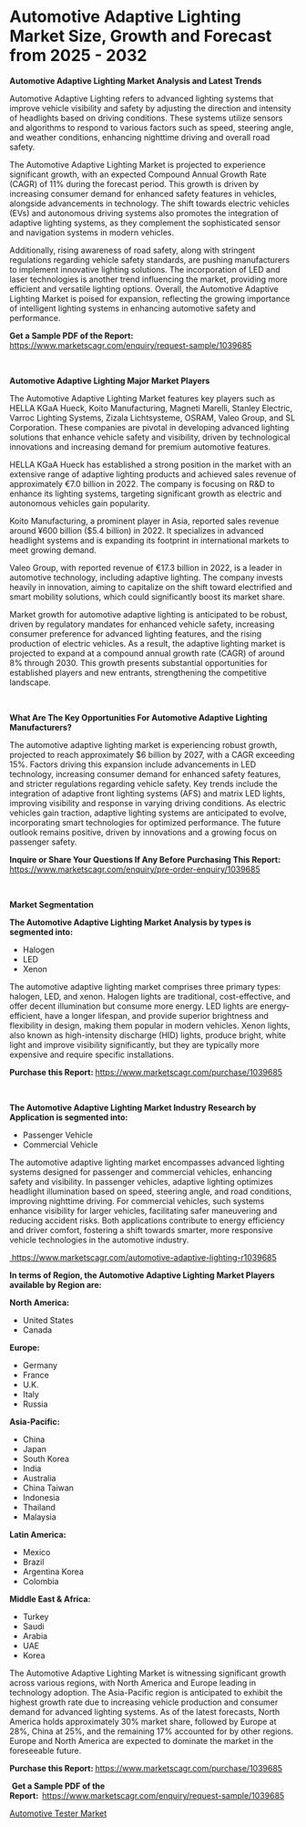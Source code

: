 <p><h1>Automotive Adaptive Lighting Market Size, Growth and Forecast from 2025 - 2032</h1></p><p><strong>Automotive Adaptive Lighting Market Analysis and Latest Trends</strong></p>
<p><p>Automotive Adaptive Lighting refers to advanced lighting systems that improve vehicle visibility and safety by adjusting the direction and intensity of headlights based on driving conditions. These systems utilize sensors and algorithms to respond to various factors such as speed, steering angle, and weather conditions, enhancing nighttime driving and overall road safety.</p><p>The Automotive Adaptive Lighting Market is projected to experience significant growth, with an expected Compound Annual Growth Rate (CAGR) of 11% during the forecast period. This growth is driven by increasing consumer demand for enhanced safety features in vehicles, alongside advancements in technology. The shift towards electric vehicles (EVs) and autonomous driving systems also promotes the integration of adaptive lighting systems, as they complement the sophisticated sensor and navigation systems in modern vehicles. </p><p>Additionally, rising awareness of road safety, along with stringent regulations regarding vehicle safety standards, are pushing manufacturers to implement innovative lighting solutions. The incorporation of LED and laser technologies is another trend influencing the market, providing more efficient and versatile lighting options. Overall, the Automotive Adaptive Lighting Market is poised for expansion, reflecting the growing importance of intelligent lighting systems in enhancing automotive safety and performance.</p></p>
<p><strong>Get a Sample PDF of the Report:&nbsp;</strong> <a href="https://www.marketscagr.com/enquiry/request-sample/1039685?utm_campaign=3001&utm_medium=2&utm_source=Github&utm_content=ia&utm_term=30032025&utm_id=automotive-adaptive-lighting">https://www.marketscagr.com/enquiry/request-sample/1039685</a></p>
<p>&nbsp;</p>
<p><strong>Automotive Adaptive Lighting Major Market Players</strong></p>
<p><p>The Automotive Adaptive Lighting Market features key players such as HELLA KGaA Hueck, Koito Manufacturing, Magneti Marelli, Stanley Electric, Varroc Lighting Systems, Zizala Lichtsysteme, OSRAM, Valeo Group, and SL Corporation. These companies are pivotal in developing advanced lighting solutions that enhance vehicle safety and visibility, driven by technological innovations and increasing demand for premium automotive features.</p><p>HELLA KGaA Hueck has established a strong position in the market with an extensive range of adaptive lighting products and achieved sales revenue of approximately €7.0 billion in 2022. The company is focusing on R&D to enhance its lighting systems, targeting significant growth as electric and autonomous vehicles gain popularity.</p><p>Koito Manufacturing, a prominent player in Asia, reported sales revenue around ¥600 billion ($5.4 billion) in 2022. It specializes in advanced headlight systems and is expanding its footprint in international markets to meet growing demand.</p><p>Valeo Group, with reported revenue of €17.3 billion in 2022, is a leader in automotive technology, including adaptive lighting. The company invests heavily in innovation, aiming to capitalize on the shift toward electrified and smart mobility solutions, which could significantly boost its market share.</p><p>Market growth for automotive adaptive lighting is anticipated to be robust, driven by regulatory mandates for enhanced vehicle safety, increasing consumer preference for advanced lighting features, and the rising production of electric vehicles. As a result, the adaptive lighting market is projected to expand at a compound annual growth rate (CAGR) of around 8% through 2030. This growth presents substantial opportunities for established players and new entrants, strengthening the competitive landscape.</p></p>
<p>&nbsp;</p>
<p><strong>What Are The Key Opportunities For Automotive Adaptive Lighting Manufacturers?</strong></p>
<p><p>The automotive adaptive lighting market is experiencing robust growth, projected to reach approximately $6 billion by 2027, with a CAGR exceeding 15%. Factors driving this expansion include advancements in LED technology, increasing consumer demand for enhanced safety features, and stricter regulations regarding vehicle safety. Key trends include the integration of adaptive front lighting systems (AFS) and matrix LED lights, improving visibility and response in varying driving conditions. As electric vehicles gain traction, adaptive lighting systems are anticipated to evolve, incorporating smart technologies for optimized performance. The future outlook remains positive, driven by innovations and a growing focus on passenger safety.</p></p>
<p><strong>Inquire or Share Your Questions If Any Before Purchasing This Report:</strong> <a href="https://www.marketscagr.com/enquiry/pre-order-enquiry/1039685?utm_campaign=3001&utm_medium=2&utm_source=Github&utm_content=ia&utm_term=30032025&utm_id=automotive-adaptive-lighting">https://www.marketscagr.com/enquiry/pre-order-enquiry/1039685</a></p>
<p>&nbsp;</p>
<p><strong>Market Segmentation</strong></p>
<p><strong>The Automotive Adaptive Lighting Market Analysis by types is segmented into:</strong></p>
<p><ul><li>Halogen</li><li>LED</li><li>Xenon</li></ul></p>
<p><p>The automotive adaptive lighting market comprises three primary types: halogen, LED, and xenon. Halogen lights are traditional, cost-effective, and offer decent illumination but consume more energy. LED lights are energy-efficient, have a longer lifespan, and provide superior brightness and flexibility in design, making them popular in modern vehicles. Xenon lights, also known as high-intensity discharge (HID) lights, produce bright, white light and improve visibility significantly, but they are typically more expensive and require specific installations.</p></p>
<p><strong>Purchase this Report:&nbsp;</strong><a href="https://www.marketscagr.com/purchase/1039685?utm_campaign=3001&utm_medium=2&utm_source=Github&utm_content=ia&utm_term=30032025&utm_id=automotive-adaptive-lighting">https://www.marketscagr.com/purchase/1039685</a></p>
<p>&nbsp;</p>
<p><strong>The Automotive Adaptive Lighting Market Industry Research by Application is segmented into:</strong></p>
<p><ul><li>Passenger Vehicle</li><li>Commercial Vehicle</li></ul></p>
<p><p>The automotive adaptive lighting market encompasses advanced lighting systems designed for passenger and commercial vehicles, enhancing safety and visibility. In passenger vehicles, adaptive lighting optimizes headlight illumination based on speed, steering angle, and road conditions, improving nighttime driving. For commercial vehicles, such systems enhance visibility for larger vehicles, facilitating safer maneuvering and reducing accident risks. Both applications contribute to energy efficiency and driver comfort, fostering a shift towards smarter, more responsive vehicle technologies in the automotive industry.</p></p>
<p><a href="https://www.marketscagr.com/automotive-adaptive-lighting-r1039685?utm_campaign=3001&utm_medium=2&utm_source=Github&utm_content=ia&utm_term=30032025&utm_id=automotive-adaptive-lighting">&nbsp;https://www.marketscagr.com/automotive-adaptive-lighting-r1039685</a></p>
<p><strong>In terms of Region, the Automotive Adaptive Lighting Market Players available by Region are:</strong></p>
<p>
    <p> <strong> North America: </strong>
        <ul>
            <li>United States</li>
            <li>Canada</li>
        </ul>
        </p> 
    <p> <strong> Europe: </strong>
        <ul>
            <li>Germany</li>
            <li>France</li>
            <li>U.K.</li>
            <li>Italy</li>
            <li>Russia</li>
        </ul>
        </p> 
    <p> <strong> Asia-Pacific: </strong>
        <ul>
            <li>China</li>
            <li>Japan</li>
            <li>South Korea</li>
            <li>India</li>
            <li>Australia</li>
            <li>China Taiwan</li>
            <li>Indonesia</li>
            <li>Thailand</li>
            <li>Malaysia</li>
        </ul>
        </p> 
    <p> <strong> Latin America: </strong>
        <ul>
            <li>Mexico</li>
            <li>Brazil</li>
            <li>Argentina Korea</li>
            <li>Colombia</li>
        </ul>
        </p> 
    <p> <strong> Middle East & Africa: </strong>
        <ul>
            <li>Turkey</li>
            <li>Saudi</li>
            <li>Arabia</li>
            <li>UAE</li>
            <li>Korea</li>
        </ul>
    </p>
    </p>
<p><p>The Automotive Adaptive Lighting Market is witnessing significant growth across various regions, with North America and Europe leading in technology adoption. The Asia-Pacific region is anticipated to exhibit the highest growth rate due to increasing vehicle production and consumer demand for advanced lighting systems. As of the latest forecasts, North America holds approximately 30% market share, followed by Europe at 28%, China at 25%, and the remaining 17% accounted for by other regions. Europe and North America are expected to dominate the market in the foreseeable future.</p></p>
<p><strong>Purchase this Report: </strong><a href="https://www.marketscagr.com/purchase/1039685?utm_campaign=3001&utm_medium=2&utm_source=Github&utm_content=ia&utm_term=30032025&utm_id=automotive-adaptive-lighting">https://www.marketscagr.com/purchase/1039685</a></p>
<p>&nbsp;<strong>Get a Sample PDF of the Report:&nbsp;&nbsp;</strong><a href="https://www.marketscagr.com/enquiry/request-sample/1039685?utm_campaign=3001&utm_medium=2&utm_source=Github&utm_content=ia&utm_term=30032025&utm_id=automotive-adaptive-lighting">https://www.marketscagr.com/enquiry/request-sample/1039685</a></p>
<p><strong></strong></p>
<p><p><a href="https://github.com/amoakuolaopa/Market-Research-Report-List-1/blob/main/automotive-tester-market.md?utm_campaign=3001&utm_medium=2&utm_source=Github&utm_content=ia&utm_term=30032025&utm_id=automotive-adaptive-lighting">Automotive Tester Market</a></p></p>